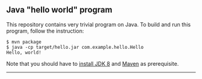 Java "hello world" program
-----------------------------

This repository contains very trivial program on Java. To build and run this program, follow the instruction:

```console
$ mvn package
$ java -cp target/hello.jar com.example.hello.Hello
Hello, world!
```

Note that you should have to [install JDK 8](http://www.oracle.com/technetwork/java/javase/downloads/jdk8-downloads-2133151.html) and [Maven](https://maven.apache.org/install.html) as prerequisite.


--------------
